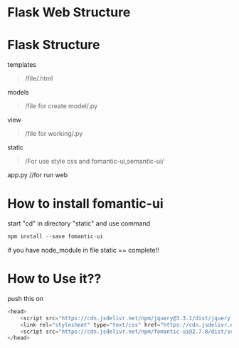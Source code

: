 # Flask Web Structure

# Flask Structure

	
templates
>/file/.html

models
> /file for create model/.py

view
> /file for working/.py

static
> /For use style css and fomantic-ui,semantic-ui/

app.py //for run web

# How to install fomantic-ui

start "cd" in directory "static" and use command

```js
npm install --save fomantic-ui
```
if you have node_module in file static == complete!!

# How to Use it??

push this on 
```js
<head>
	<script src="https://cdn.jsdelivr.net/npm/jquery@3.3.1/dist/jquery.min.js"></script>
	<link rel="stylesheet" type="text/css" href="https://cdn.jsdelivr.net/npm/fomantic-ui@2.7.8/dist/semantic.min.css">
	<script src="https://cdn.jsdelivr.net/npm/fomantic-ui@2.7.8/dist/semantic.min.js"></script>
</head> 
```

